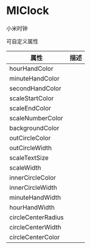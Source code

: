 # MIClock
小米时钟

可自定义属性

属性 | 描述 
-|-
hourHandColor|  
minuteHandColor| 
secondHandColor| 
scaleStartColor| 
scaleEndColor|
scaleNumberColor| 
backgroundColor| 
outCircleColor| 
outCircleWidth| 
scaleTextSize| 
scaleWidth| 
innerCircleColor| 
innerCircleWidth| 
minuteHandWidth| 
hourHandWidth| 
circleCenterRadius| 
circleCenterWidth| 
circleCenterColor| 
